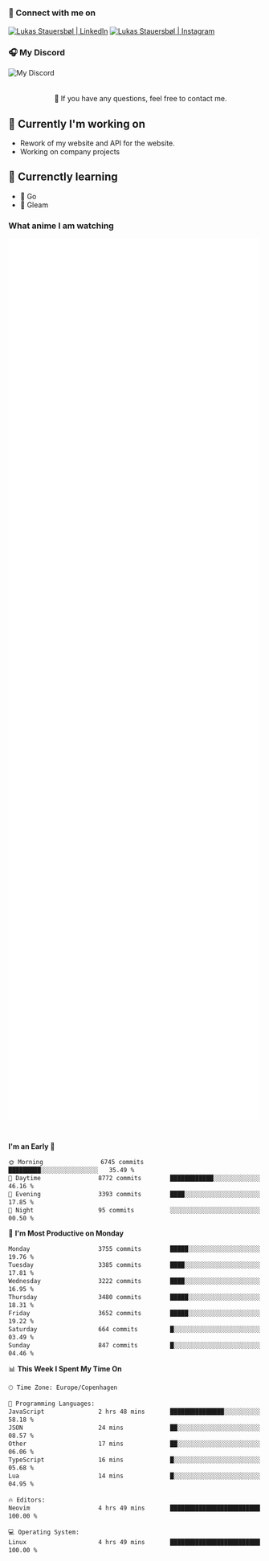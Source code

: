 ### 🔗 Connect with me on
<a href="https://www.instagram.com/lukas_stauersbol" target="_blank"><img align="center" src="https://raw.githubusercontent.com/stauersbol/stauersbol/main/images/instagram.svg" alt="Lukas Stauersbøl | LinkedIn" width="30px"/></a>
<a href="https://www.linkedin.com/in/lukas-stauersbol/" target="_blank"><img align="center" src="https://raw.githubusercontent.com/stauersbol/stauersbol/main/images/linkedin.svg" alt="Lukas Stauersbøl | Instagram" width="30px"/></a>

<p align="center">
 <h3>🎧 My Discord</h3>
 <img align="left" height="55px" src="https://discord.c99.nl/widget/theme-2/147806323323568128.png" alt="My Discord" />
</p>

<br/>
<br/>
<br/>
💬 If you have any questions, feel free to contact me.

## 🔭 Currently I'm working on
- Rework of my website and API for the website.
- Working on company projects
 
## 🌱 Currenctly learning
- 💙 Go
- 💜 Gleam

### What anime I am watching
<a href="https://anilist.co/user/slashiy/" align="center"><img align="center" width="500px" src="metrics.plugin.personal.anilist.svg" /></a>

<br/>

<!--START_SECTION:waka-->
**I'm an Early 🐤** 

```text
🌞 Morning                6745 commits        █████████░░░░░░░░░░░░░░░░   35.49 % 
🌆 Daytime                8772 commits        ████████████░░░░░░░░░░░░░   46.16 % 
🌃 Evening                3393 commits        ████░░░░░░░░░░░░░░░░░░░░░   17.85 % 
🌙 Night                  95 commits          ░░░░░░░░░░░░░░░░░░░░░░░░░   00.50 % 
```
📅 **I'm Most Productive on Monday** 

```text
Monday                   3755 commits        █████░░░░░░░░░░░░░░░░░░░░   19.76 % 
Tuesday                  3385 commits        ████░░░░░░░░░░░░░░░░░░░░░   17.81 % 
Wednesday                3222 commits        ████░░░░░░░░░░░░░░░░░░░░░   16.95 % 
Thursday                 3480 commits        █████░░░░░░░░░░░░░░░░░░░░   18.31 % 
Friday                   3652 commits        █████░░░░░░░░░░░░░░░░░░░░   19.22 % 
Saturday                 664 commits         █░░░░░░░░░░░░░░░░░░░░░░░░   03.49 % 
Sunday                   847 commits         █░░░░░░░░░░░░░░░░░░░░░░░░   04.46 % 
```


📊 **This Week I Spent My Time On** 

```text
🕑︎ Time Zone: Europe/Copenhagen

💬 Programming Languages: 
JavaScript               2 hrs 48 mins       ███████████████░░░░░░░░░░   58.18 % 
JSON                     24 mins             ██░░░░░░░░░░░░░░░░░░░░░░░   08.57 % 
Other                    17 mins             ██░░░░░░░░░░░░░░░░░░░░░░░   06.06 % 
TypeScript               16 mins             █░░░░░░░░░░░░░░░░░░░░░░░░   05.68 % 
Lua                      14 mins             █░░░░░░░░░░░░░░░░░░░░░░░░   04.95 % 

🔥 Editors: 
Neovim                   4 hrs 49 mins       █████████████████████████   100.00 % 

💻 Operating System: 
Linux                    4 hrs 49 mins       █████████████████████████   100.00 % 
```


<!--END_SECTION:waka-->
